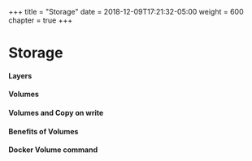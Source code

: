 +++
title = "Storage"
date = 2018-12-09T17:21:32-05:00
weight = 600
chapter = true
+++

# Storage

#### Layers

#### Volumes

#### Volumes and Copy on write

#### Benefits of Volumes

#### Docker Volume command
